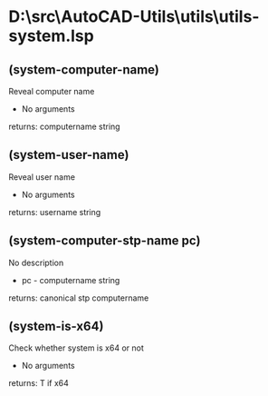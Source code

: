 # D:\src\AutoCAD-Utils\utils\utils-system.lsp
## (system-computer-name)
Reveal computer name
* No arguments
returns: computername string
## (system-user-name)
Reveal user name
* No arguments
returns: username string
## (system-computer-stp-name pc)
No description

* pc - computername string
returns: canonical stp computername
## (system-is-x64)
Check whether system is x64 or not
* No arguments
returns: T if x64
